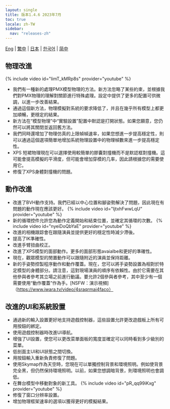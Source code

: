 ```yaml
---
layout: single
title: 版本1.4.6 2023年7月
toc: true
locale: zh-TW
sidebar:
  nav: "releases-zh"
---
```

[Eng](/dancexr/releases/1.4.6) | [繁中](/tw/dancexr/releases/1.4.6) | [日本](/jp/dancexr/releases/1.4.6) | [한국어](/kr/dancexr/releases/1.4.6) | [简中](/zh/dancexr/releases/1.4.6)


## 物理改進
{% include video id="limT_kMRp8s" provider="youtube" %}
* 我們有一種新的處理PMX模型物理的方法。新方法忽略了某些約束，並根據我們對PMX物理的理解對關節進行特殊處理。設定中提供了更多的配置可供微調，以進一步改善結果。
* 通過這個新方法，物理模擬對系統的要求降低了，并且在幾乎所有模型上都更加順暢，更穩定的結果。
* 新方法在“模型物理”中“實驗設置”配置中默認是打開狀態。如果您願意，您仍然可以將其關閉並返回舊方法。
* 我們同時還增加了物理仿真的上限幀幀速率，如果您想進一步提高穩定性，則可以通過這個選項簡單地增加系統物理設置中的物理幀數來進一步提高穩定性。
* XPS 短裙物理現在可以選擇使用較簡單的膠囊對撞機而不是默認框對撞機。這可能會提高模擬的平滑度，但可能會增加穿模的几率，因此請根據您的需要使用它。
* 修復了XPS身體對撞機的問題。


## 動作改進
* 改進了BVH動作支持。我們已經以中心位置和腳姿勢解決了問題，因此現在有問題的動作現在應該更好。
{% include video id="IjtxhFwwLqU" provider="youtube" %}
* 新的循環控件允許您為動作定義開始和結束位置，並確定其循環的次數。
{% include video id="nyeiDoQbYaE" provider="youtube" %}
* 改進的相機跟踪會在跟隨演員並提供更好的穩定性時減少滯後。
* 提高了IK準確性。
* 改進手臂扭曲校正。
* 改進了XPS模型的面部動作。更多的面部形態avaialbe和更好的準確性。
* 現在，觀眾模型的閒置動作可以跟隨附近的演員並保持距離。
* 新的手姿勢控製程序動作和動作覆蓋。現在，您可以將手姿勢設置為相對於特定模型的身體部分。請注意，這對現場演員的順序有依賴性。由於它需要在其他參與者參考其立場之前進行動議。要允許2個參與者參考，其中至少有一個需要使用“動作覆蓋”作為手。[NSFW：演示視頻]（https://www.iwara.tv/video/4sraqrmai4faco）

## 改進的UI和系統設置
* 通過新的輸入設置更好地支持遊戲控制器，這些設置允許更改遊戲板上所有可用按鈕的綁定。
* 使用遊戲控制器時改進UI導航。
* 增強了UI設置，使您可以更改菜單面板的寬度並確定可以同時看到多少級別的菜單。
* 低剖面主UI和UI狀態之間切換。
* 用按鈕輸入重新負責修復了問題。
* 使用Skymap作為天空時，您現在可以單獨控制背景和環境照明。例如使背景完全黑，但仍然保持環境照明。以前，如果您想調暗背景，則環境照明也會調低。
* 在舞台模型中移動對象的新工具。
{% include video id="pR_qq99iKxg" provider="youtube" %}
* 修復了窗口分辨率設置。
* 增加物理框架速率的選項以獲得更好的模擬結果。